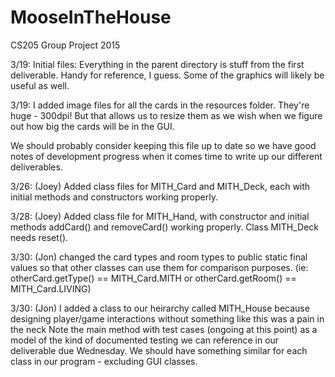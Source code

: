 # MooseInTheHouse
CS205 Group Project 2015


3/19: Initial files: Everything in the parent directory is stuff from the first deliverable. Handy for reference, I guess. Some of the graphics will likely be useful as well.

3/19: I added image files for all the cards in the resources folder. They're huge - 300dpi! But that allows us to resize them as we wish when we figure out how big the cards will be in the GUI.

We should probably consider keeping this file up to date so we have good notes of development progress when it comes time to write up our different deliverables.

3/26: (Joey) Added class files for MITH_Card and MITH_Deck, each with initial methods and constructors working properly. 

3/28: (Joey) Added class file for MITH_Hand, with constructor and initial methods addCard() and removeCard() working properly. Class MITH_Deck needs reset().

3/30: (Jon) changed the card types and room types to public static final values so that other classes can use them for comparison purposes. (ie: otherCard.getType() == MITH_Card.MITH or otherCard.getRoom() == MITH_Card.LIVING)

3/30: (Jon) I added a class to our heirarchy called MITH_House because designing player/game interactions without something like this was a pain in the neck 
			Note the main method with test cases (ongoing at this point) as a model of the kind of documented testing we can reference in our deliverable due Wednesday. We should have something similar for each class in our program - excluding GUI classes.
 
